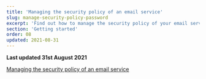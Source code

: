```yaml
---
title: 'Managing the security policy of an email service'
slug: manage-security-policy-password
excerpt: 'Find out how to manage the security policy of your email service'
section: 'Getting started'
order: 08
updated: 2021-08-31
---
```


**Last updated 31st August 2021**

[Managing the security policy of an email service](https://docs.ovh.com/asia/en/microsoft-collaborative-solutions/manage-security-policy-password/)
